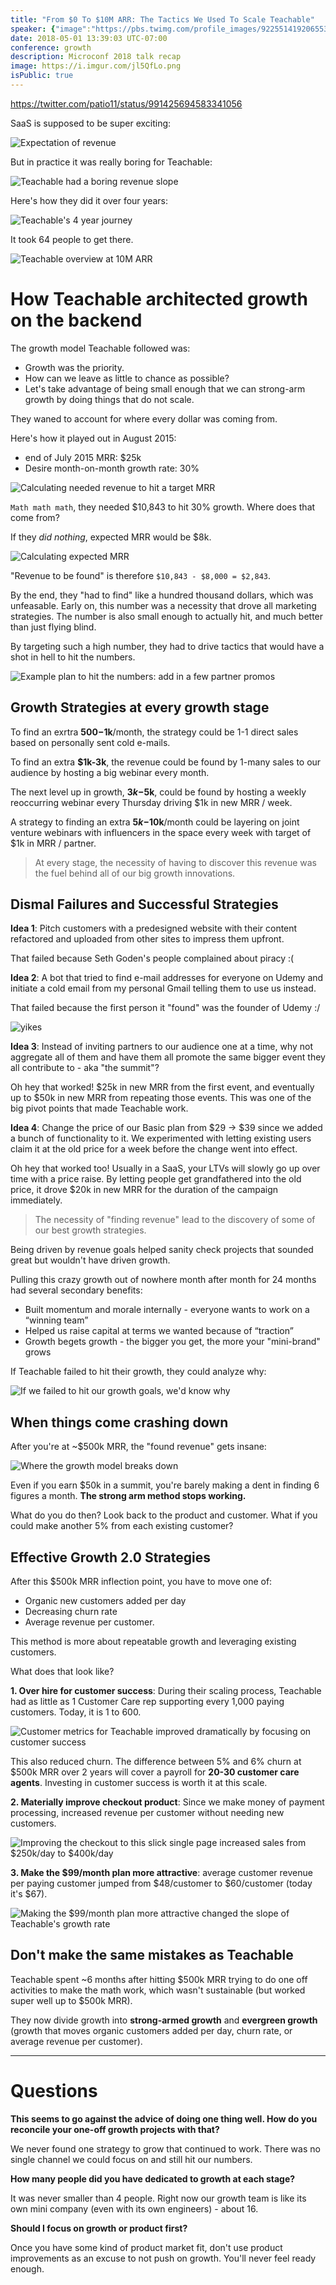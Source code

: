 ```yaml
---
title: "From $0 To $10M ARR: The Tactics We Used To Scale Teachable"
speaker: {"image":"https://pbs.twimg.com/profile_images/922551419206553602/v-h5PUmH.jpg","name":"Ankur Nagpal","title":"CEO, Teachable","bioUrl":"https://www.microconf.com/growth/speakers/ankur-nagpal/","twitter":"ankurnagpal","website":"http://teachable.com","location":"New York, NY","description":"Founder @Teachable. Twenty inch blades on the impala. DMs open if you wanna holla.","verified":true}
date: 2018-05-01 13:39:03 UTC-07:00
conference: growth
description: Microconf 2018 talk recap
image: https://i.imgur.com/jl5QfLo.png
isPublic: true
---
```


https://twitter.com/patio11/status/991425694583341056

SaaS is supposed to be super exciting:

![Expectation of revenue](https://i.imgur.com/Gupffe5.png)

But in practice it was really boring for Teachable:

![Teachable had a boring revenue slope](https://i.imgur.com/nDPEiNk.png)

Here's how they did it over four years:

![Teachable's 4 year journey](https://i.imgur.com/dmSzJU4.png)

It took 64 people to get there.

![Teachable overview at 10M ARR](https://i.imgur.com/ehBQGCE.png)

# How Teachable architected growth on the backend

The growth model Teachable followed was:

* Growth was the priority.
* How can we leave as little to chance as possible?
* Let's take advantage of being small enough that we can strong-arm growth by doing things that do not scale.

They waned to account for where every dollar was coming from.

Here's how it played out in August 2015:

* end of July 2015 MRR: $25k
* Desire month-on-month growth rate: 30%

![Calculating needed revenue to hit a target MRR](https://i.imgur.com/36Rd3Yq.png)

`Math math math`, they needed $10,843 to hit 30% growth. Where does that come from?

If they _did nothing_, expected MRR would be $8k.

![Calculating expected MRR](https://i.imgur.com/pPyzoNO.png)

"Revenue to be found" is therefore `$10,843 - $8,000 = $2,843`.

By the end, they "had to find" like a hundred thousand dollars, which was unfeasable. Early on, this number was a necessity that drove all marketing strategies. The number is also small enough to actually hit, and much better than just flying blind.

By targeting such a high number, they had to drive tactics that would have a shot in hell to hit the numbers.

![Example plan to hit the numbers: add in a few partner promos](https://i.imgur.com/VJS5SMP.png)

## Growth Strategies at every growth stage

To find an exrtra **$500-$1k**/month, the strategy could be 1-1 direct sales based on personally sent cold e-mails.

To find an extra **$1k-3k**, the revenue could be found by 1-many sales to our audience by hosting a big webinar every month.

The next level up in growth, **$3k-$5k**, could be found by hosting a weekly reoccurring webinar every Thursday driving $1k in new MRR / week.

A strategy to finding an extra **$5k-$10k**/month could be layering on joint venture webinars with influencers in the space every week with target of $1k in MRR / partner.

> At every stage, the necessity of having to discover this revenue was the fuel behind all of our big growth innovations.

## Dismal Failures and Successful Strategies

**Idea 1**: Pitch customers with a predesigned website with their content refactored and uploaded from other sites to impress them upfront.

That failed because Seth Goden's people complained about piracy :(

**Idea 2**: A bot that tried to find e-mail addresses for everyone on Udemy and initiate a cold email from my personal Gmail telling them to use us instead.

That failed because the first person it "found" was the founder of Udemy :/

![yikes](https://i.imgur.com/wX1jeJA.png)

**Idea 3**: Instead of inviting partners to our audience one at a time, why not aggregate all of them and have them all promote the same bigger event they all contribute to - aka "the summit"?

Oh hey that worked! $25k in new MRR from the first event, and eventually up to $50k in new MRR from repeating those events. This was one of the big pivot points that made Teachable work.

**Idea 4**: Change the price of our Basic plan from $29 -> $39 since we added a bunch of functionality to it. We experimented with letting existing users claim it at the old price for a week before the change went into effect.

Oh hey that worked too! Usually in a SaaS, your LTVs will slowly go up over time with a price raise. By letting people get grandfathered into the old price, it drove $20k in new MRR for the duration of the campaign immediately.

> The necessity of "finding revenue" lead to the discovery of some of our best growth strategies.

Being driven by revenue goals helped sanity check projects that sounded great but wouldn't have driven growth.

Pulling this crazy growth out of nowhere month after month for 24 months had several secondary benefits:

* Built momentum and morale internally - everyone wants to work on a “winning team”
* Helped us raise capital at terms we wanted because of “traction”
* Growth begets growth - the bigger you get, the more your "mini-brand" grows

If Teachable failed to hit their growth, they could analyze why:

![If we failed to hit our growth goals, we'd know why](https://i.imgur.com/vOcEVZo.png)

## When things come crashing down

After you're at ~$500k MRR, the "found revenue" gets insane:

![Where the growth model breaks down](https://i.imgur.com/z7irlfb.png)

Even if you earn $50k in a summit, you're barely making a dent in finding 6 figures a month. **The strong arm method stops working.**

What do you do then? Look back to the product and customer. What if you could make another 5% from each existing customer?

## Effective Growth 2.0 Strategies

After this $500k MRR inflection point, you have to move one of:

* Organic new customers added per day
* Decreasing churn rate
* Average revenue per customer.

This method is more about repeatable growth and leveraging existing customers.

What does that look like?

**1. Over hire for customer success**: During their scaling process, Teachable had as little as 1 Customer Care rep supporting every 1,000 paying customers. Today, it is 1 to 600.

![Customer metrics for Teachable improved dramatically by focusing on customer success](https://i.imgur.com/xSLEnjM.png)

This also reduced churn. The difference between 5% and 6% churn at $500k MRR over 2 years will cover a payroll for **20-30 customer care agents**. Investing in customer success is worth it at this scale.

**2. Materially improve checkout product**: Since we make money of payment processing, increased revenue per customer without needing new customers.

![Improving the checkout to this slick single page increased sales from $250k/day to $400k/day](https://i.imgur.com/GanI2QT.png)

**3. Make the $99/month plan more attractive**: average customer revenue per paying customer jumped from $48/customer to $60/customer (today it's $67).

![Making the $99/month plan more attractive changed the slope of Teachable's growth rate](https://i.imgur.com/WMtfnBr.png)

## Don't make the same mistakes as Teachable

Teachable spent ~6 months after hitting $500k MRR trying to do one off activities to make the math work, which wasn't sustainable (but worked super well up to $500k MRR).

They now divide growth into **strong-armed growth** and **evergreen growth** (growth that moves organic customers added per day, churn rate, or average revenue per customer).

---

# Questions

**This seems to go against the advice of doing one thing well. How do you reconcile your one-off growth projects with that?**

We never found one strategy to grow that continued to work. There was no single channel we could focus on and still hit our numbers.

**How many people did you have dedicated to growth at each stage?**

It was never smaller than 4 people. Right now our growth team is like its own mini company (even with its own engineers) - about 16.

**Should I focus on growth or product first?**

Once you have some kind of product market fit, don't use product improvements as an excuse to not push on growth. You'll never feel ready enough.
